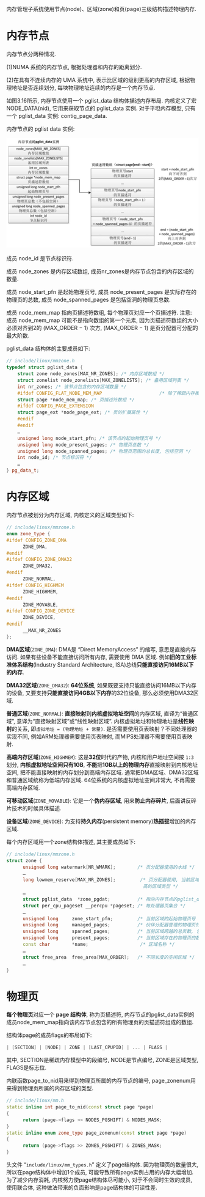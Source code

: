 
内存管理子系统使用节点(node)、区域(zone)和页(page)三级结构描述物理内存.

# 内存节点

内存节点分两种情况.

(1)NUMA 系统的内存节点, 根据处理器和内存的距离划分.

(2)在具有不连续内存的 UMA 系统中, 表示比区域的级别更高的内存区域, 根据物理地址是否连续划分, 每块物理地址连续的内存是一个内存节点.

如图3.16所示, 内存节点使用一个 pglist_data 结构体描述内存布局. 内核定义了宏 NODE_DATA(nid), 它用来获取节点的 pglist_data 实例. 对于平坦内存模型, 只有一个 pglist_data 实例: contig_page_data.

内存节点的 pglist data 实例:

![2022-04-15-12-20-00.png](./images/2022-04-15-12-20-00.png)

成员 node_id 是节点标识符.

成员 node_zones 是内存区域数组, 成员nr_zones是内存节点包含的内存区域的数量.

成员 node_start_pfn 是起始物理页号, 成员 node_present_pages 是实际存在的物理页的总数, 成员 node_spanned_pages 是包括空洞的物理页总数.

成员 node_mem_map 指向页描述符数组, 每个物理页对应一个页描述符. 注意: 成员 node_mem_map 可能不是指向数组的第一个元素, 因为页描述符数组的大小必须对齐到2的 (MAX_ORDER − 1) 次方, (MAX_ORDER − 1) 是页分配器可分配的最大阶数.

pglist_data 结构体的主要成员如下:

```cpp
// include/linux/mmzone.h
typedef struct pglist_data {
	struct zone node_zones[MAX_NR_ZONES]; /* 内存区域数组 */
	struct zonelist node_zonelists[MAX_ZONELISTS]; /* 备用区域列表 */
	int nr_zones; /* 该节点包含的内存区域数量 */
	#ifdef CONFIG_FLAT_NODE_MEM_MAP                     /* 除了稀疏内存模型以外 */
	struct page *node_mem_map; /* 页描述符数组 */
	#ifdef CONFIG_PAGE_EXTENSION
	struct page_ext *node_page_ext; /* 页的扩展属性 */
	#endif
	#endif
	…
	unsigned long node_start_pfn; /* 该节点的起始物理页号 */
	unsigned long node_present_pages; /* 物理页总数 */
	unsigned long node_spanned_pages; /* 物理页范围的总长度, 包括空洞 */
	int node_id; /* 节点标识符 */
	…
} pg_data_t;
```

# 内存区域

内存节点被划分为内存区域, 内核定义的区域类型如下:

```cpp
// include/linux/mmzone.h
enum zone_type {
#ifdef CONFIG_ZONE_DMA
      ZONE_DMA,
#endif
#ifdef CONFIG_ZONE_DMA32
      ZONE_DMA32,
#endif
      ZONE_NORMAL,
#ifdef CONFIG_HIGHMEM
      ZONE_HIGHMEM,
#endif
      ZONE_MOVABLE,
#ifdef CONFIG_ZONE_DEVICE
      ZONE_DEVICE,
#endif
      __MAX_NR_ZONES
};
```

**DMA区域**(`ZONE_DMA`): DMA是 “Direct MemoryAccess” 的缩写, 意思是直接内存访问. 如果有些设备不能直接访问所有内存, 需要使用 DMA 区域. 例如**旧的工业标准体系结构**(Industry Standard Architecture, ISA)总线**只能直接访问16MB以下的内存**.

**DMA32区域**(`ZONE_DMA32`): **64位系统**, 如果既要支持只能直接访问16MB以下内存的设备, 又要支持**只能直接访问4GB以下内存**的32位设备, 那么必须使用DMA32区域.

**普通区域**(`ZONE_NORMAL`): **直接映射**到**内核虚拟地址空间**的内存区域, 直译为“普通区域”, 意译为“直接映射区域”或“线性映射区域”. 内核虚拟地址和物理地址是**线性映射**的关系, 即`虚拟地址 = (物理地址 + 常量)`. 是否需要使用页表映射？不同处理器的实现不同, 例如ARM处理器需要使用页表映射, 而MIPS处理器不需要使用页表映射.

**高端内存区域**(`ZONE_HIGHMEM`): 这是**32位**时代的产物, 内核和用户地址空间按 `1:3` 划分, **内核虚拟地址空间只有1GB**, **不能**把**1GB以上的物理内存**直接映射到内核地址空间, 把不能直接映射的内存划分到高端内存区域. 通常把DMA区域、DMA32区域和普通区域统称为低端内存区域. 64位系统的内核虚拟地址空间非常大, 不再需要高端内存区域.

**可移动区域**(`ZONE_MOVABLE`): 它是一个**伪内存区域**, 用来**防止内存碎片**, 后面讲反碎片技术的时候具体描述.

**设备区域**(`ZONE_DEVICE`): 为支持**持久内存**(persistent memory)**热插拔**增加的内存区域.

每个内存区域用一个zone结构体描述, 其主要成员如下:

```cpp
// include/linux/mmzone.h
struct zone {
      unsigned long watermark[NR_WMARK];        /* 页分配器使用的水线 */
      …
      long lowmem_reserve[MAX_NR_ZONES];         /* 页分配器使用, 当前区域保留多少页不能借给
                                                  高的区域类型 */
      …
      struct pglist_data  *zone_pgdat;          /* 指向内存节点的pglist_data实例 */
      struct per_cpu_pageset __percpu *pageset; /* 每处理器页集合 */
      …
      unsigned long     zone_start_pfn;         /* 当前区域的起始物理页号 */
      unsigned long     managed_pages;          /* 伙伴分配器管理的物理页的数量 */
      unsigned long     spanned_pages;          /* 当前区域跨越的总页数, 包括空洞 */
      unsigned long     present_pages;          /* 当前区域存在的物理页的数量, 不包括空洞 */
      const char        *name;                   /* 区域名称 */
      …
      struct free_area  free_area[MAX_ORDER];   /* 不同长度的空闲区域 */
      …
}
```

# 物理页

**每个物理页**对应一个 **page 结构体**, 称为页描述符, 内存节点的pglist_data实例的成员node_mem_map指向该内存节点包含的所有物理页的页描述符组成的数组.

结构体page的成员flags的布局如下:

```cpp
| [SECTION] | [NODE] | ZONE | [LAST_CPUPID] | ... | FLAGS |
```

其中, SECTION是稀疏内存模型中的段编号, NODE是节点编号, ZONE是区域类型, FLAGS是标志位.

内联函数page_to_nid用来得到物理页所属的内存节点的编号, page_zonenum用来得到物理页所属的内存区域的类型.

```cpp
// include/linux/mm.h
static inline int page_to_nid(const struct page *page)
{
      return (page->flags >> NODES_PGSHIFT) & NODES_MASK;
}
static inline enum zone_type page_zonenum(const struct page *page)
{
      return (page->flags >> ZONES_PGSHIFT) & ZONES_MASK;
}
```

头文件 “`include/linux/mm_types.h`” 定义了page结构体. 因为物理页的数量很大, 所以在page结构体中增加1个成员, 可能导致所有page实例占用的内存大幅增加. 为了减少内存消耗, 内核努力使page结构体尽可能小, 对于不会同时生效的成员, 使用联合体, 这种做法带来的负面影响是page结构体的可读性差.